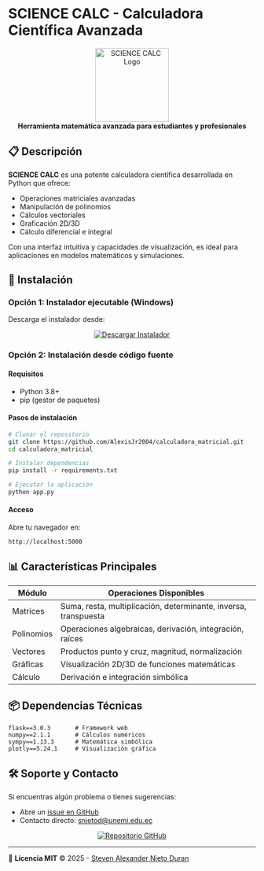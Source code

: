# SCIENCE CALC - Calculadora Científica Avanzada

<p align="center">
  <img src="https://cdn3d.iconscout.com/3d/premium/thumb/calculadora-4168193-3457124.png?f=webp" width="150" alt="SCIENCE CALC Logo">
  <br>
  <strong>Herramienta matemática avanzada para estudiantes y profesionales</strong>
</p>

## 📋 Descripción

**SCIENCE CALC** es una potente calculadora científica desarrollada en Python que ofrece:

- Operaciones matriciales avanzadas
- Manipulación de polinomios
- Cálculos vectoriales
- Graficación 2D/3D
- Cálculo diferencial e integral

Con una interfaz intuitiva y capacidades de visualización, es ideal para aplicaciones en modelos matemáticos y simulaciones.

## 🚀 Instalación

### Opción 1: Instalador ejecutable (Windows)
Descarga el instalador desde:
<p align="center">
  <a href="https://drive.google.com/drive/folders/19wBxe_--0iD4wVQFVGS0qkgQbykX_vxg?usp=sharing" target="_blank">
    <img src="https://img.shields.io/badge/Descargar_Instalador-4285F4?style=for-the-badge&logo=google-drive&logoColor=white" alt="Descargar Instalador">
  </a>
</p>

### Opción 2: Instalación desde código fuente

#### Requisitos
- Python 3.8+
- pip (gestor de paquetes)

#### Pasos de instalación
```bash
# Clonar el repositorio
git clone https://github.com/AlexisJr2004/calculadora_matricial.git
cd calculadora_matricial

# Instalar dependencias
pip install -r requirements.txt

# Ejecutar la aplicación
python app.py
```

#### Acceso
Abre tu navegador en:
```
http://localhost:5000
```

## 📊 Características Principales

| Módulo | Operaciones Disponibles |
|--------|-------------------------|
| Matrices | Suma, resta, multiplicación, determinante, inversa, transpuesta |
| Polinomios | Operaciones algebraicas, derivación, integración, raíces |
| Vectores | Productos punto y cruz, magnitud, normalización |
| Gráficas | Visualización 2D/3D de funciones matemáticas |
| Cálculo | Derivación e integración simbólica |

## 📦 Dependencias Técnicas

```plaintext
flask==3.0.3       # Framework web
numpy==2.1.1       # Cálculos numéricos
sympy==1.13.3      # Matemática simbólica
plotly==5.24.1     # Visualización gráfica
```

## 🛠 Soporte y Contacto

Si encuentras algún problema o tienes sugerencias:

- Abre un [issue en GitHub](https://github.com/AlexisJr2004/calculadora_matricial/issues)
- Contacto directo: [snietod@unemi.edu.ec](mailto:snietod@unemi.edu.ec)

<p align="center">
  <a href="https://github.com/AlexisJr2004/calculadora_matricial">
    <img src="https://img.shields.io/badge/Visitar_Repositorio-181717?style=for-the-badge&logo=github&logoColor=white" alt="Repositorio GitHub">
  </a>
</p>

---

📄 **Licencia MIT** © 2025 - [Steven Alexander Nieto Duran](https://github.com/AlexisJr2004)